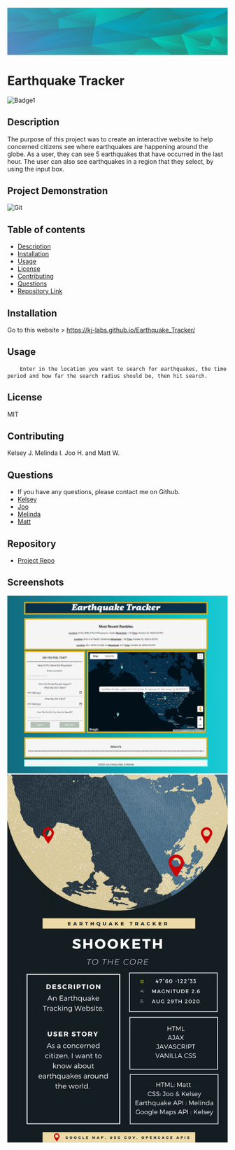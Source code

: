 

![Git](background.PNG)  
# Earthquake Tracker

![Badge1](https://img.shields.io/badge/License-MIT-Blue)


## Description 
The purpose of this project was to create an interactive website to help concerned citizens see where earthquakes are happening around the globe. As a user, they can see 5 earthquakes that have occurred in the last hour. The user can also see earthquakes in a region that they select, by using the input box.

## Project Demonstration
![Git](readmevideo.gif)  


## Table of contents

- [Description](#description)
- [Installation](#installation)
- [Usage](#usage)
- [License](#license)
- [Contributing](#contributing)
- [Questions](#questions)
- [Repository Link](#repository)



## Installation

Go to this website >  https://kj-labs.github.io/Earthquake_Tracker/  

## Usage

        Enter in the location you want to search for earthquakes, the time period and how far the search radius should be, then hit search. 

## License
MIT 

## Contributing

Kelsey J. Melinda I. Joo H. and Matt W.


## Questions
- If you have any questions, please contact me on Github.
- [Kelsey](https://github.com/KJ-Labs)
- [Joo](https://github.com/djjoo007)
- [Melinda](https://github.com/jnsmelinda)
- [Matt](https://github.com/wilbur125)
## Repository

- [Project Repo](https://github.com/KJ-Labs/Earthquake_Tracker)

## Screenshots
![Git](https://github.com/KJ-Labs/Earthquake_Tracker/blob/master/assets/imgs/screenshots.PNG)  
![Git](https://github.com/KJ-Labs/Earthquake_Tracker/blob/master/Shooketh%20to%20the%20Core.png)  

